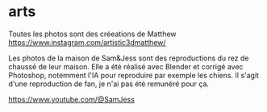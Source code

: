 # arts

Toutes les photos sont des créeations de Matthew https://www.instagram.com/artistic3dmatthew/

Les photos de la maison de Sam&Jess sont des reproductions du rez de chaussé de leur maison. Elle a été réalisé avec Blender et corrigé avec Photoshop, notemment l'IA pour reproduire par exemple les chiens. Il s'agit d'une reproduction de fan, je n'ai pas été remunéré pour ça. 

https://www.youtube.com/@SamJess
